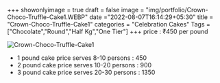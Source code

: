 +++
showonlyimage = true
draft = false
image = "img/portfolio/Crown-Choco-Truffle-Cake1.WEBP"
date ="2022-08-07T16:14:29+05:30"
title = "Crown-Choco-Truffle-Cake1"
categories = "Celebration Cakes"
Tags = ["Chocolate","Round","Half Kg","One Tier"]
+++
price : ₹450 per pound
<!--more-->
![Crown-Choco-Truffle-Cake1](/img/portfolio/Crown-Choco-Truffle-Cake1.WEBP)
* 1 pound cake price serves 8-10 persons : 450
* 2 pound cake price serves 10-20 persons : 900
* 3 pound cake price serves 20-30 persons : 1350
